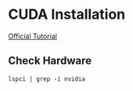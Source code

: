 # CUDA Installation

[Official Tutorial](https://docs.nvidia.com/cuda/cuda-installation-guide-linux/)

## Check Hardware

```shell
lspci | grep -i nvidia
```
